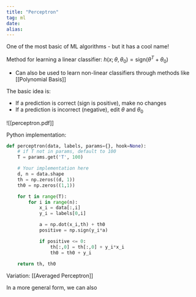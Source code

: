 ```yaml
---
title: "Perceptron"
tag: ml
date: 
alias:
---
```


One of the most basic of ML algorithms - but it has a cool name!

Method for learning a linear classifier: $h(x; \theta, \theta_{0})= \text{sign}(\theta^T + \theta_0)$
- Can also be used to learn non-linear classifiers through methods like [[Polynomial Basis]]

The basic idea is:
- If a prediction is correct (sign is positive), make no changes
- If a prediction is incorrect (negative), edit $\theta$ and $\theta_0$

![[perceptron.pdf]]

Python implementation:
```python
def perceptron(data, labels, params={}, hook=None):
    # if T not in params, default to 100
    T = params.get('T', 100)

    # Your implementation here
    d, n = data.shape
    th = np.zeros((d, 1))
    th0 = np.zeros((1,1))

    for t in range(T):
        for i in range(n):
            x_i = data[:,i]
            y_i = labels[0,i]

            a = np.dot(x_i,th) + th0
            positive = np.sign(y_i*a)

            if positive <= 0:
                th[:,0] = th[:,0] + y_i*x_i
                th0 = th0 + y_i
                
    return th, th0
```

Variation: [[Averaged Perceptron]]

In a more general form, we can also 